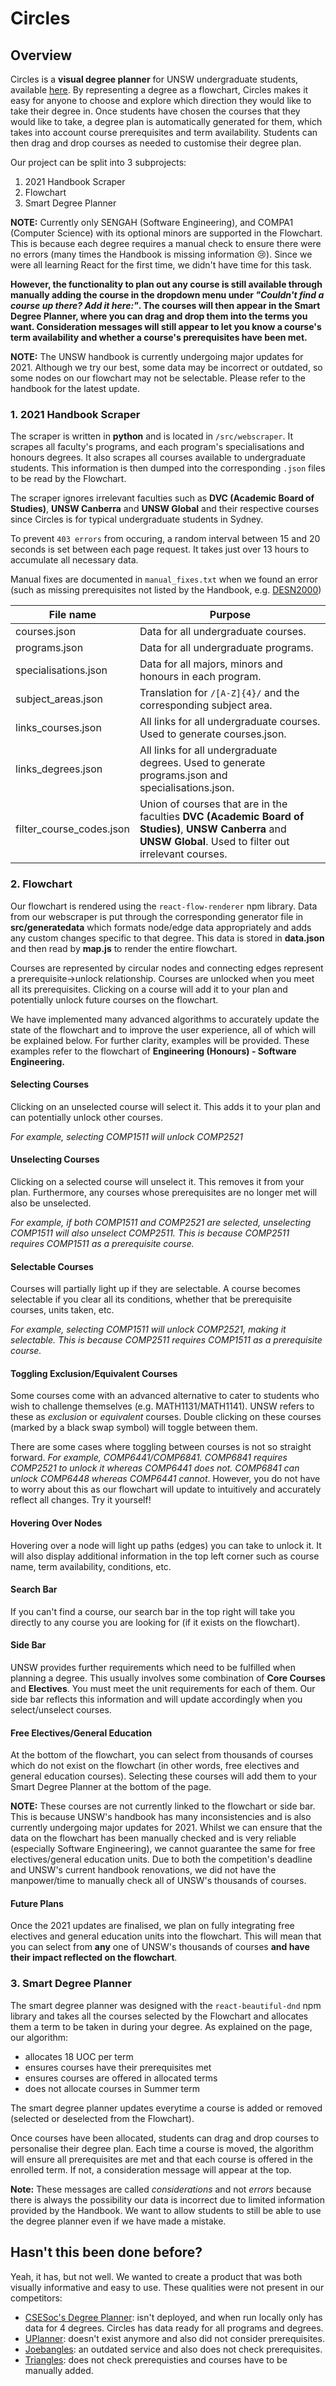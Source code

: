 # Circles

## Overview

Circles is a **visual degree planner** for UNSW undergraduate students, available [here](circles360.github.io). By representing a degree as a flowchart, Circles makes it easy for anyone to choose and explore which direction they would like to take their degree in. Once students have chosen the courses that they would like to take, a degree plan is automatically generated for them, which takes into account course prerequisites and term availability. Students can then drag and drop courses as needed to customise their degree plan.

Our project can be split into 3 subprojects:
1. 2021 Handbook Scraper
2. Flowchart
3. Smart Degree Planner

**NOTE:** Currently only SENGAH (Software Engineering), and COMPA1 (Computer Science) with its optional minors are supported in the Flowchart. This is because each degree requires a manual check to ensure there were no errors (many times the Handbook is missing information 😢). Since we were all learning React for the first time, we didn't have time for this task.

**However, the functionality to plan out any course is still available through manually adding the course in the dropdown menu under *"Couldn't find a course up there? Add it here:"*. The courses will then appear in the Smart Degree Planner, where you can drag and drop them into the terms you want. Consideration messages will still appear to let you know a course's term availability and whether a course's prerequisites have been met.**

**NOTE:** The UNSW handbook is currently undergoing major updates for 2021. Although we try our best, some data may be incorrect or outdated, so some nodes on our flowchart may not be selectable. Please refer to the handbook for the latest update.

### 1. 2021 Handbook Scraper

The scraper is written in **python** and is located in `/src/webscraper`. It scrapes all faculty's programs, and each program's specialisations and honours degrees. It also scrapes all courses available to undergraduate students. This information is then dumped into the corresponding `.json` files to be read by the Flowchart.

The scraper ignores irrelevant faculties such as **DVC (Academic Board of Studies)**, **UNSW Canberra** and **UNSW Global** and their respective courses since Circles is for typical undergraduate students in Sydney.

To prevent `403 errors` from occuring, a random interval between 15 and 20 seconds is set between each page request. It takes just over 13 hours to accumulate all necessary data.

Manual fixes are documented in `manual_fixes.txt` when we found an error (such as missing prerequisites not listed by the Handbook, e.g. [DESN2000](https://www.handbook.unsw.edu.au/undergraduate/courses/2021/DESN2000/))

| File name                | Purpose                                                                                                                        |
|--------------------------|---------------------------------------------------------------------------------------------------------------------------------------------------------------|
| courses.json             | Data for all undergraduate courses.                                                                                                                           |
| programs.json            | Data for all undergraduate programs.                                                                                                                          |
| specialisations.json     | Data for all majors, minors and honours in each program.                                                                                                      |
| subject_areas.json       | Translation for `/[A-Z]{4}/` and the corresponding subject area.                                                                                              |
| links_courses.json       | All links for all undergraduate courses. Used to generate courses.json.                                                                                       |
| links_degrees.json       | All links for all undergraduate degrees. Used to generate programs.json and specialisations.json.                                                             |
| filter_course_codes.json | Union of courses that are in the faculties **DVC (Academic Board of Studies)**, **UNSW Canberra** and **UNSW Global**. Used to filter out irrelevant courses. |

### 2. Flowchart

Our flowchart is rendered using the `react-flow-renderer` npm library. Data from our webscraper is put through the corresponding generator file in **src/generatedata** which formats node/edge data appropriately and adds any custom changes specific to that degree. This data is stored in **data.json** and then read by **map.js** to render the entire flowchart.

Courses are represented by circular nodes and connecting edges represent a prerequisite->unlock relationship. Courses are unlocked when you meet all its prerequisites. Clicking on a course will add it to your plan and potentially unlock future courses on the flowchart.

We have implemented many advanced algorithms to accurately update the state of the flowchart and to improve the user experience, all of which will be explained below. For further clarity, examples will be provided. These examples refer to the flowchart of **Engineering (Honours) - Software Engineering.**

#### Selecting Courses
Clicking on an unselected course will select it. This adds it to your plan and can potentially unlock other courses.

*For example, selecting COMP1511 will unlock COMP2521*

#### Unselecting Courses
Clicking on a selected course will unselect it. This removes it from your plan. Furthermore, any courses whose prerequisites are no longer met will also be unselected.

*For example, if both COMP1511 and COMP2521 are selected, unselecting COMP1511 will also unselect COMP2511. This is because COMP2511 requires COMP1511 as a prerequisite course.*

#### Selectable Courses
Courses will partially light up if they are selectable. A course becomes selectable if you clear all its conditions, whether that be prerequisite courses, units taken, etc.

*For example, selecting COMP1511 will unlock COMP2521, making it selectable. This is because COMP2511 requires COMP1511 as a prerequisite course.*

#### Toggling Exclusion/Equivalent Courses
Some courses come with an advanced alternative to cater to students who wish to challenge themselves (e.g. MATH1131/MATH1141). UNSW refers to these as *exclusion* or *equivalent* courses. Double clicking on these courses (marked by a black swap symbol) will toggle between them.

There are some cases where toggling between courses is not so straight forward. *For example, COMP6441/COMP6841. COMP6841 requires COMP2521 to unlock it whereas COMP6441 does not. COMP6841 can unlock COMP6448 whereas COMP6441 cannot*. However, you do not have to worry about this as our flowchart will update to intuitively and accurately reflect all changes. Try it yourself! 

#### Hovering Over Nodes
Hovering over a node will light up paths (edges) you can take to unlock it. It will also display additional information in the top left corner such as course name, term availability, conditions, etc.

#### Search Bar
If you can't find a course, our search bar in the top right will take you directly to any course you are looking for (if it exists on the flowchart).

#### Side Bar
UNSW provides further requirements which need to be fulfilled when planning a degree. This usually involves some combination of **Core Courses** and **Electives**. You must meet the unit requirements for each of them. Our side bar reflects this information and will update accordingly when you select/unselect courses.

#### Free Electives/General Education
At the bottom of the flowchart, you can select from thousands of courses which do not exist on the flowchart (in other words, free electives and general education courses). Selecting these courses will add them to your Smart Degree Planner at the bottom of the page.

**NOTE:** These courses are not currently linked to the flowchart or side bar. This is because UNSW's handbook has many inconsistencies and is also currently undergoing major updates for 2021. Whilst we can ensure that the data on the flowchart has been manually checked and is very reliable (especially Software Engineering), we cannot guarantee the same for free electives/general education units. Due to both the competition's deadline and UNSW's current handbook renovations, we did not have the manpower/time to manually check all of UNSW's thousands of courses.

#### Future Plans
Once the 2021 updates are finalised, we plan on fully integrating free electives and general education units into the flowchart. This will mean that you can select from **any** one of UNSW's thousands of courses **and have their impact reflected on the flowchart**.

### 3. Smart Degree Planner

The smart degree planner was designed with the `react-beautiful-dnd` npm library and takes all the courses selected by the Flowchart and allocates them a term to be taken in during your degree. As explained on the page, our algorithm:
- allocates 18 UOC per term
- ensures courses have their prerequisites met
- ensures courses are offered in allocated terms
- does not allocate courses in Summer term

The smart degree planner updates everytime a course is added or removed (selected or deselected from the Flowchart).

Once courses have been allocated, students can drag and drop courses to personalise their degree plan. Each time a course is moved, the algorithm will ensure all prerequisites are met and that each course is offered in the enrolled term. If not, a consideration message will appear at the top.

**Note:** These messages are called *considerations* and not *errors* because there is always the possibility our data is incorrect due to limited information provided by the Handbook. We want to allow students to still be able to use the degree planner even if we have made a mistake.

## Hasn't this been done before?

Yeah, it has, but not well. We wanted to create a product that was both visually informative and easy to use. These qualities were not present in our competitors:

- [CSESoc's Degree Planner](https://github.com/csesoc/degree-planner): isn't deployed, and when run locally only has data for 4 degrees. Circles has data ready for all programs and degrees.
- [UPlanner](https://uplanner.bopa.ng/): doesn't exist anymore and also did not consider prerequisites.
- [Joebangles](https://joebangles.tobinsmit.com/): an outdated service and also does not check prerequisites.
- [Triangles](https://triangles.tobinsmit.com/): does not check prerequisties and courses have to be manually added.
